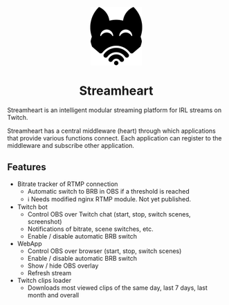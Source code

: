 <p align="center">
  <img width="120" src="assets/logo_black.png">
</p>
<h1 align="center">Streamheart</h1>
Streamheart is an intelligent modular streaming platform for IRL streams on Twitch.

Streamheart has a central middleware (heart) through which applications that provide various functions connect. Each application can register to the middleware and subscribe other application.

## Features
- Bitrate tracker of RTMP connection
  - Automatic switch to BRB in OBS if a threshold is reached
  - :information_source: Needs modified nginx RTMP module. Not yet published.
- Twitch bot
  - Control OBS over Twitch chat (start, stop, switch scenes, screenshot)
  - Notifications of bitrate, scene switches, etc.
  - Enable / disable automatic BRB switch
- WebApp
  - Control OBS over browser (start, stop, switch scenes)
  - Enable / disable automatic BRB switch
  - Show / hide OBS overlay
  - Refresh stream
- Twitch clips loader
  - Downloads most viewed clips of the same day, last 7 days, last month and overall
